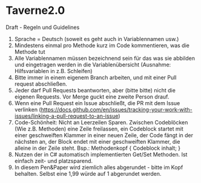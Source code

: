 # Taverne2.0
Draft - Regeln und Guidelines
1. Sprache = Deutsch (soweit es geht auch in Variablennamen usw.)
2. Mindestens einmal pro Methode kurz im Code kommentieren, was die Methode tut
3. Alle Variablennamen müssen bezeichnend sein für das was sie abbilden und eingetragen werden in die Variablenübersicht (Ausnahme: Hilfsvariablen in z.B. Schleifen)
4. Bitte immer in einem eigenem Branch arbeiten, und mit einer Pull request abschließen.
5. Jeder darf Pull Requests beantworten, aber (bitte bitte) nicht die eigenen Requests. Vor Merge guckt eine zweite Person drauf.
6. Wenn eine Pull Request ein Issue abschließt, die PR mit dem Issue verlinken (https://docs.github.com/en/issues/tracking-your-work-with-issues/linking-a-pull-request-to-an-issue)
7. Code-Schönheit: Nicht an Leerzeilen Sparen. Zwischen Codeblöcken (Wie z.B. Methoden) eine Zeile freilassen, ein Codeblock startet mit einer geschweiften Klammer in einer neuen Zeile, der Code fängt in der nächsten an, der Block endet mit einer geschweiften Klammer, die alleine in der Zeile steht.
  Bsp.:
  Methodenkopf
  {
  Codeblock inhalt;
  }
8. Nutzen der in C# automatisch implementierten Get/Set Methoden. Ist einfach zeit- und platzsparend.
9. In diesem Pen&Paper wird ziemlich alles abgerundet - bitte im Kopf behalten. Selbst eine 1,99 würde auf 1 abgerundet werden.
